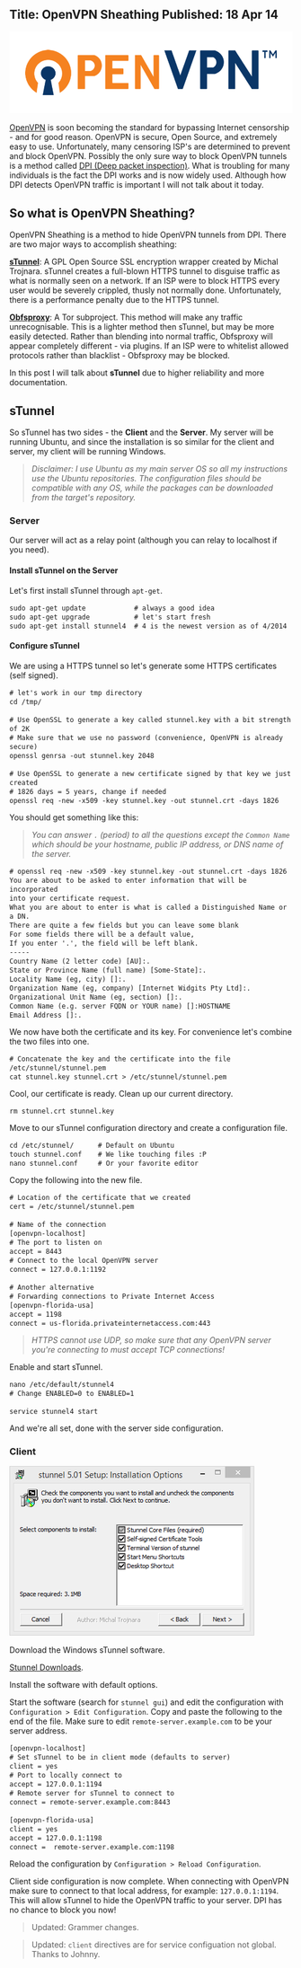 Title: OpenVPN Sheathing
Published: 18 Apr 14
---

![OpenVPN Logo](/content/images/2016/10/openvpntech_logo1.png)

[OpenVPN](http://openvpn.net/index.php/open-source/245-community-open-source-software-overview.html) is soon becoming the standard for bypassing Internet censorship - and for good reason. OpenVPN is secure, Open Source, and extremely easy to use. Unfortunately, many censoring ISP's are determined to prevent and block OpenVPN. Possibly the only sure way to block OpenVPN tunnels is a method called [DPI (Deep packet inspection)](https://en.wikipedia.org/wiki/Deep_packet_inspection). What is troubling for many individuals is the fact the DPI works and is now widely used. Although how DPI detects OpenVPN traffic is important I will not talk about it today. 

## So what is OpenVPN Sheathing? 

OpenVPN Sheathing is a method to hide OpenVPN tunnels from DPI. There are two major ways to accomplish sheathing:

[**sTunnel**](https://www.stunnel.org/index.html): A GPL Open Source SSL encryption wrapper created by Michal Trojnara. sTunnel creates a full-blown HTTPS tunnel to disguise traffic as what is normally seen on a network. If an ISP were to block HTTPS every user would be severely crippled, thusly not normally done. Unfortunately, there is a performance penalty due to the HTTPS tunnel.

**[Obfsproxy](https://www.torproject.org/projects/obfsproxy.html.en)**: A Tor subproject. This method will make any traffic unrecognisable. This is a lighter method then sTunnel, but may be more easily detected. Rather than blending into normal traffic, Obfsproxy will appear completely different - via plugins. If an ISP were to whitelist allowed protocols rather than blacklist - Obfsproxy may be blocked.  

In this post I will talk about **sTunnel** due to higher reliability and more documentation.

## sTunnel

So sTunnel has two sides - the **Client** and the **Server**. My server will be running Ubuntu, and since the installation is so similar for the client and server, my client will be running Windows. 

> *Disclaimer: I use Ubuntu as my main server OS so all my instructions use the Ubuntu repositories. The configuration files should be compatible with any OS, while the packages can be downloaded from the target's repository.*

### Server

Our server will act as a relay point (although you can relay to localhost if you need). 

#### Install sTunnel on the Server

Let's first install sTunnel through `apt-get`.

```
sudo apt-get update            # always a good idea
sudo apt-get upgrade           # let's start fresh
sudo apt-get install stunnel4  # 4 is the newest version as of 4/2014
``` 

#### Configure sTunnel

We are using a HTTPS tunnel so let's generate some HTTPS certificates (self signed). 

```
# let's work in our tmp directory
cd /tmp/

# Use OpenSSL to generate a key called stunnel.key with a bit strength of 2K
# Make sure that we use no password (convenience, OpenVPN is already secure)
openssl genrsa -out stunnel.key 2048             

# Use OpenSSL to generate a new certificate signed by that key we just created
# 1826 days = 5 years, change if needed
openssl req -new -x509 -key stunnel.key -out stunnel.crt -days 1826
```

You should get something like this:

> *You can answer `.` (period) to all the questions except the `Common Name` which should be your hostname, public IP address, or DNS name of the server.*

```
# openssl req -new -x509 -key stunnel.key -out stunnel.crt -days 1826
You are about to be asked to enter information that will be incorporated
into your certificate request.
What you are about to enter is what is called a Distinguished Name or a DN.
There are quite a few fields but you can leave some blank
For some fields there will be a default value,
If you enter '.', the field will be left blank.
-----
Country Name (2 letter code) [AU]:.
State or Province Name (full name) [Some-State]:.
Locality Name (eg, city) []:.
Organization Name (eg, company) [Internet Widgits Pty Ltd]:.
Organizational Unit Name (eg, section) []:.
Common Name (e.g. server FQDN or YOUR name) []:HOSTNAME
Email Address []:.
```

We now have both the certificate and its key. For convenience let's combine the two files into one. 

```
# Concatenate the key and the certificate into the file /etc/stunnel/stunnel.pem
cat stunnel.key stunnel.crt > /etc/stunnel/stunnel.pem
```

Cool, our certificate is ready. Clean up our current directory.

```
rm stunnel.crt stunnel.key
```

Move to our sTunnel configuration directory and create a configuration file. 

```
cd /etc/stunnel/      # Default on Ubuntu
touch stunnel.conf    # We like touching files :P
nano stunnel.conf     # Or your favorite editor 
```

Copy the following into the new file.

```
# Location of the certificate that we created
cert = /etc/stunnel/stunnel.pem

# Name of the connection
[openvpn-localhost]
# The port to listen on
accept = 8443
# Connect to the local OpenVPN server
connect = 127.0.0.1:1192

# Another alternative
# Forwarding connections to Private Internet Access
[openvpn-florida-usa]
accept = 1198
connect = us-florida.privateinternetaccess.com:443

```

> *HTTPS cannot use UDP, so make sure that any OpenVPN server you're connecting to must accept TCP connections!*

Enable and start sTunnel.

```
nano /etc/default/stunnel4
# Change ENABLED=0 to ENABLED=1

service stunnel4 start
```

And we're all set, done with the server side configuration. 

### Client 

![Windows sTunnel Options](/content/images/2014/Apr/2014-04-18_19-31-44.png)

Download the Windows sTunnel software.

[Stunnel Downloads](https://www.stunnel.org/downloads.html).  

Install the software with default options. 

Start the software (search for `stunnel gui`) and edit the configuration with  `Configuration > Edit Configuration`. Copy and paste the following to the end of the file. Make sure to edit `remote-server.example.com` to be your server address.


```
[openvpn-localhost]
# Set sTunnel to be in client mode (defaults to server)
client = yes
# Port to locally connect to
accept = 127.0.0.1:1194
# Remote server for sTunnel to connect to
connect = remote-server.example.com:8443

[openvpn-florida-usa]
client = yes
accept = 127.0.0.1:1198
connect =  remote-server.example.com:1198

```

Reload the configuration by `Configuration > Reload Configuration`. 

Client side configuration is now complete. When connecting with OpenVPN make sure to connect to that local address, for example: `127.0.0.1:1194`. This will allow sTunnel to hide the OpenVPN traffic to your server. DPI has no chance to block you now!

> Updated: Grammer changes. 


> Updated: `client` directives are for service configuation not global. Thanks to 
Johnny.
